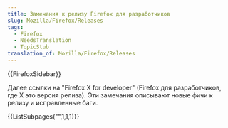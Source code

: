 ```yaml
---
title: Замечания к релизу Firefox для разработчиков
slug: Mozilla/Firefox/Releases
tags:
  - Firefox
  - NeedsTranslation
  - TopicStub
translation_of: Mozilla/Firefox/Releases
---
```


{{FirefoxSidebar}}

Далее ссылки на "Firefox X for developer" (Firefox для разработчиков, где X это версия релиза). Эти замечания описывают новые фичи к релизу и исправленные баги.

{{ListSubpages("",1,1,1)}}
